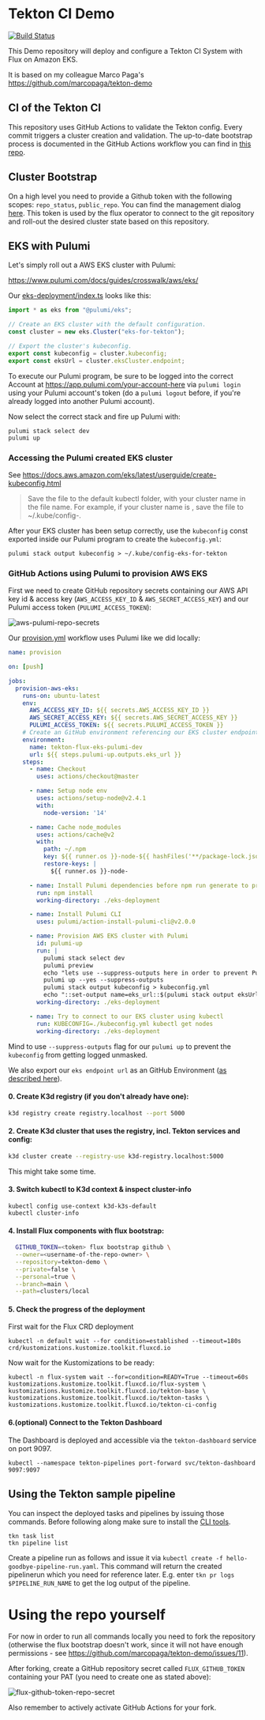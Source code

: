 # Tekton CI Demo
[![Build Status](https://github.com/jonashackt/tekton-flux-eks-pulumi/workflows/provision/badge.svg)](https://github.com/jonashackt/tekton-flux-eks-pulumi/actions)

This Demo repository will deploy and configure a Tekton CI System with Flux on Amazon EKS.

It is based on my colleague Marco Paga's https://github.com/marcopaga/tekton-demo

## CI of the Tekton CI

This repository uses GitHub Actions to validate the Tekton config. Every commit triggers a cluster creation and validation.
The up-to-date bootstrap process is documented in the GitHub Actions workflow you can find in [this repo](./.github/workflows/create-cluster.yml).

## Cluster Bootstrap

On a high level you need to provide a Github token with the following scopes: `repo_status`, `public_repo`. You can find the management dialog [here](https://github.com/settings/tokens). This token is used by the flux operator to connect to the git repository and roll-out the desired cluster state based on this repository.


## EKS with Pulumi

Let's simply roll out a AWS EKS cluster with Pulumi:

https://www.pulumi.com/docs/guides/crosswalk/aws/eks/

Our [eks-deployment/index.ts](eks-deployment/index.ts) looks like this:

```typescript
import * as eks from "@pulumi/eks";

// Create an EKS cluster with the default configuration.
const cluster = new eks.Cluster("eks-for-tekton");

// Export the cluster's kubeconfig.
export const kubeconfig = cluster.kubeconfig;
export const eksUrl = cluster.eksCluster.endpoint;
```

To execute our Pulumi program, be sure to be logged into the correct Account at https://app.pulumi.com/your-account-here via `pulumi login` using your Pulumi account's token (do a `pulumi logout` before, if you're already logged into another Pulumi account).

Now select the correct stack and fire up Pulumi with:

```shell
pulumi stack select dev
pulumi up
```

### Accessing the Pulumi created EKS cluster

See https://docs.aws.amazon.com/eks/latest/userguide/create-kubeconfig.html

> Save the file to the default kubectl folder, with your cluster name in the file name. For example, if your cluster name is <devel>, save the file to ~/.kube/config-<devel>.

After your EKS cluster has been setup correctly, use the `kubeconfig` const exported inside our Pulumi program to create the `kubeconfig.yml`:

```shell
pulumi stack output kubeconfig > ~/.kube/config-eks-for-tekton
```




### GitHub Actions using Pulumi to provision AWS EKS

First we need to create GitHub repository secrets containing our AWS API key id & access key (`AWS_ACCESS_KEY_ID` & `AWS_SECRET_ACCESS_KEY`) and our Pulumi access token (`PULUMI_ACCESS_TOKEN`):

![aws-pulumi-repo-secrets](screenshots/aws-pulumi-repo-secrets.png)

Our [provision.yml](.github/workflows/provision.yml) workflow uses Pulumi like we did locally:

```yaml
name: provision

on: [push]

jobs:
  provision-aws-eks:
    runs-on: ubuntu-latest
    env:
      AWS_ACCESS_KEY_ID: ${{ secrets.AWS_ACCESS_KEY_ID }}
      AWS_SECRET_ACCESS_KEY: ${{ secrets.AWS_SECRET_ACCESS_KEY }}
      PULUMI_ACCESS_TOKEN: ${{ secrets.PULUMI_ACCESS_TOKEN }}
    # Create an GitHub environment referencing our EKS cluster endpoint
    environment:
      name: tekton-flux-eks-pulumi-dev
      url: ${{ steps.pulumi-up.outputs.eks_url }}
    steps:
      - name: Checkout
        uses: actions/checkout@master

      - name: Setup node env
        uses: actions/setup-node@v2.4.1
        with:
          node-version: '14'

      - name: Cache node_modules
        uses: actions/cache@v2
        with:
          path: ~/.npm
          key: ${{ runner.os }}-node-${{ hashFiles('**/package-lock.json') }}
          restore-keys: |
            ${{ runner.os }}-node-

      - name: Install Pulumi dependencies before npm run generate to prevent it from breaking the build
        run: npm install
        working-directory: ./eks-deployment

      - name: Install Pulumi CLI
        uses: pulumi/action-install-pulumi-cli@v2.0.0

      - name: Provision AWS EKS cluster with Pulumi
        id: pulumi-up
        run: |
          pulumi stack select dev
          pulumi preview
          echo "lets use --suppress-outputs here in order to prevent Pulumi from logging the kubeconfig into public GitHub Action logs"
          pulumi up --yes --suppress-outputs
          pulumi stack output kubeconfig > kubeconfig.yml
          echo "::set-output name=eks_url::$(pulumi stack output eksUrl)/api/hello"
        working-directory: ./eks-deployment

      - name: Try to connect to our EKS cluster using kubectl
        run: KUBECONFIG=./kubeconfig.yml kubectl get nodes
        working-directory: ./eks-deployment


```

Mind to use `--suppress-outputs` flag for our `pulumi up` to prevent the `kubeconfig` from getting logged unmasked. 

We also export our `eks endpoint url` as an GitHub Environment ([as described here](https://stackoverflow.com/a/67385569/4964553)).





#### 0. Create K3d registry (if you don't already have one):

```sh
k3d registry create registry.localhost --port 5000
```


#### 2. Create K3d cluster that uses the registry, incl. Tekton services and config:

```sh
k3d cluster create --registry-use k3d-registry.localhost:5000
```

This might take some time.

#### 3. Switch kubectl to K3d context & inspect cluster-info

```shell
kubectl config use-context k3d-k3s-default
kubectl cluster-info
```

#### 4. Install Flux components with flux bootstrap:

 ```sh
   GITHUB_TOKEN=<token> flux bootstrap github \
   --owner=<username-of-the-repo-owner> \
   --repository=tekton-demo \
   --private=false \
   --personal=true \
   --branch=main \
   --path=clusters/local
 ```
   
#### 5. Check the progress of the deployment

First wait for the Flux CRD deployment

```shell
kubectl -n default wait --for condition=established --timeout=180s crd/kustomizations.kustomize.toolkit.fluxcd.io
```

Now wait for the Kustomizations to be ready:

```shell
kubectl -n flux-system wait --for=condition=READY=True --timeout=60s kustomizations.kustomize.toolkit.fluxcd.io/flux-system \
kustomizations.kustomize.toolkit.fluxcd.io/tekton-base \
kustomizations.kustomize.toolkit.fluxcd.io/tekton-tasks \
kustomizations.kustomize.toolkit.fluxcd.io/tekton-ci-config
```


#### 6.(optional) Connect to the Tekton Dashboard

The Dashboard is deployed and accessible via the `tekton-dashboard` service on port 9097.

```shell
kubectl --namespace tekton-pipelines port-forward svc/tekton-dashboard 9097:9097
```

## Using the Tekton sample pipeline

You can inspect the deployed tasks and pipelines by issuing those commands. Before following along make sure to install the [CLI tools](https://tekton.dev/docs/getting-started/#set-up-the-cli).

```shell
tkn task list
tkn pipeline list
```

Create a pipeline run as follows and issue it via `kubectl create -f hello-goodbye-pipeline-run.yaml`. This command will return the created pipelinerun which you need for reference later. E.g. enter `tkn pr logs $PIPELINE_RUN_NAME` to get the log output of the pipeline.


# Using the repo yourself

For now in order to run all commands locally you need to fork the repository (otherwise the flux bootstrap doesn't work, since it will not have enough permissions - see https://github.com/marcopaga/tekton-demo/issues/11).

After forking, create a GitHub repository secret called `FLUX_GITHUB_TOKEN` containing your PAT (you need to create one as stated above):

![flux-github-token-repo-secret](screenshots/flux-github-token-repo-secret.png)

Also remember to actively activate GitHub Actions for your fork.